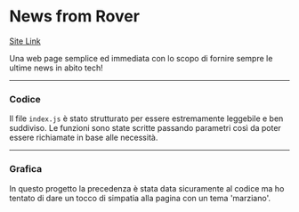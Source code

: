 # News from Rover 

[Site Link](https://newsfromrover.netlify.app)

Una web page semplice ed immediata con lo scopo di fornire sempre le ultime news in abito tech!

---

### Codice

Il file `index.js` è stato strutturato per essere estremamente leggebile e ben suddiviso.
Le funzioni sono state scritte passando parametri così da poter essere richiamate in base alle necessità.

---

### Grafica

In questo progetto la precedenza è stata data sicuramente al codice ma ho tentato di dare un tocco di simpatia alla pagina con un tema 'marziano'.
